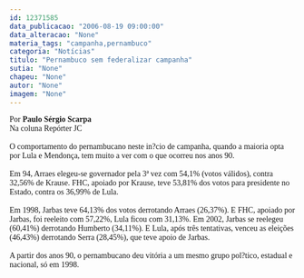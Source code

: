 ```yaml
---
id: 12371585
data_publicacao: "2006-08-19 09:00:00"
data_alteracao: "None"
materia_tags: "campanha,pernambuco"
categoria: "Notícias"
titulo: "Pernambuco sem federalizar campanha"
sutia: "None"
chapeu: "None"
autor: "None"
imagem: "None"
---
```

<p><FONT face=Verdana>Por <STRONG>Paulo Sérgio Scarpa</STRONG><BR>Na coluna Repórter JC<BR><BR>O comportamento do pernambucano neste in?cio de campanha, quando a maioria opta por Lula e Mendonça, tem muito a ver com o que ocorreu nos anos 90. <BR><BR>Em 94, Arraes elegeu-se governador pela 3ª vez com 54,1% (votos válidos), contra 32,56% de Krause. FHC, apoiado por Krause, teve 53,81% dos votos para presidente no Estado, contra os 36,99% de Lula. <BR><BR>Em 1998, Jarbas teve 64,13% dos votos derrotando Arraes (26,37%). E FHC, apoiado por Jarbas, foi reeleito com 57,22%, Lula ficou com 31,13%. Em 2002, Jarbas se reelegeu (60,41%) derrotando Humberto (34,11%). E Lula, após três tentativas, venceu as eleições (46,43%) derrotando Serra (28,45%), que teve apoio de Jarbas. <BR><BR>A partir dos anos 90, o pernambucano deu vitória a um mesmo grupo pol?tico, estadual e nacional, só em 1998.</FONT> </p>
